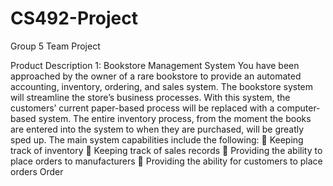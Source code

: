 # CS492-Project
Group 5 Team Project

Product Description 1: Bookstore Management System 
You have been approached by the owner of a rare bookstore to provide an automated accounting, inventory, ordering, and sales system. The bookstore system will streamline the store’s business processes. With this system, the customers’ current paper-based process will be replaced with a computer-based system. The entire inventory process, from the moment the books are entered into the system to when they are purchased, will be greatly sped up. The main system capabilities include the following: 
 Keeping track of inventory 
 Keeping track of sales records 
 Providing the ability to place orders to manufacturers 
 Providing the ability for customers to place orders Order
